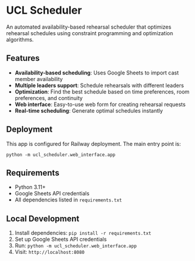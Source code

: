 # UCL Scheduler

An automated availability-based rehearsal scheduler that optimizes rehearsal schedules using constraint programming and optimization algorithms.

## Features

- **Availability-based scheduling**: Uses Google Sheets to import cast member availability
- **Multiple leaders support**: Schedule rehearsals with different leaders
- **Optimization**: Find the best schedule based on time preferences, room preferences, and continuity
- **Web interface**: Easy-to-use web form for creating rehearsal requests
- **Real-time scheduling**: Generate optimal schedules instantly

## Deployment

This app is configured for Railway deployment. The main entry point is:

```
python -m ucl_scheduler.web_interface.app
```

## Requirements

- Python 3.11+
- Google Sheets API credentials
- All dependencies listed in `requirements.txt`

## Local Development

1. Install dependencies: `pip install -r requirements.txt`
2. Set up Google Sheets API credentials
3. Run: `python -m ucl_scheduler.web_interface.app`
4. Visit: `http://localhost:8080`